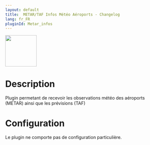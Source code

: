 ```yaml
---
layout: default
title:  METAR/TAF Infos Météo Aéroports - Changelog
lang: fr_FR
pluginId: Metar_infos
---
```


<img src="{{site.baseurl}}/plugin-Metar_infos/{{site.img}}/Metar_infos_icon.png" class="pluginLogo" width="100" />

# Description

Plugin permetant de recevoir les observations météo des aéroports (METAR) ainsi que les prévisions (TAF)


# Configuration

Le plugin ne comporte pas de configuration particulière.
